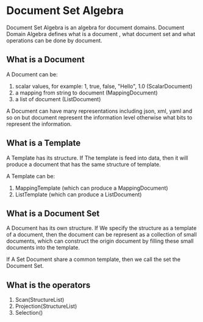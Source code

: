 # Document Set Algebra

Document Set Algebra is an algebra for document domains. Document Domain Algebra defines what is a document
, what document set and what operations can be done by document.

## What is a Document

A Document can be:

1. scalar values, for example: 1, true, false, "Hello", 1.0 (ScalarDocument)
2. a mapping from string to document (MappingDocument)
3. a list of document (ListDocument)

A Document can have many representations including json, xml, yaml and so on but document 
represent the information level otherwise what bits to represent the information.

## What is a Template

A Template has its structure. If The template is feed into data, then it will produce a 
document that has the same structure of template.

A Template can be:
1. MappingTemplate (which can produce a MappingDocument)
2. ListTemplate (which can produce a ListDocument)

## What is a Document Set

A Document has its own structure. If We specify the structure as a template of a document, 
then the document can be  represent as a collection of small documents, which can construct 
the origin document by filling these small documents into the template.

If A Set Document share a common template, then we call the set the Document Set.

## What is the operators

1. Scan(StructureList)
2. Projection(StructureList)
3. Selection()